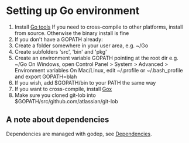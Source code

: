# Setting up Go environment #

1. Install [Go tools](https://golang.org/doc/install)
   If you need to cross-compile to other platforms, install from source. 
   Otherwise the binary install is fine
2. If you don't have a GOPATH already:
  1. Create a folder somewhere in your user area, e.g. ~/Go
  2. Create subfolders 'src', 'bin' and 'pkg'
  3. Create an environment variable GOPATH pointing at the root dir e.g. ~/Go
      On Windows, open Control Panel > System > Advanced > Environment variables
      On Mac/Linux, edit ~/.profile or ~/.bash_profile and export GOPATH=blah
  4. If you wish, add $GOPATH/bin to your PATH the same way
3. If you want to cross-compile, install [Gox](https://github.com/mitchellh/gox)
4. Make sure you cloned git-lob into $GOPATH/src/github.com/atlassian/git-lob 

## A note about dependencies ##

Dependencies are managed with godep, see [Dependencies](dependencies.md).